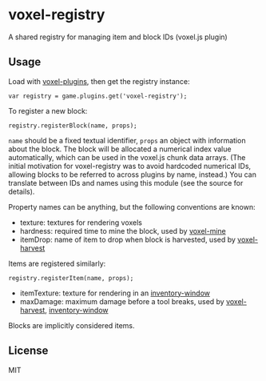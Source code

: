 # voxel-registry

A shared registry for managing item and block IDs (voxel.js plugin)

## Usage

Load with [voxel-plugins](https://github.com/deathcap/voxel-plugins), then get the registry instance:

    var registry = game.plugins.get('voxel-registry');

To register a new block:

    registry.registerBlock(name, props);

`name` should be a fixed textual identifier, `props` an object with information about the block.
The block will be allocated a numerical index value automatically, which can be used in the 
voxel.js chunk data arrays. (The initial motivation for voxel-registry was to avoid hardcoded
numerical IDs, allowing blocks to be referred to across plugins by name, instead.) You can 
translate between IDs and names using this module (see the source for details).

Property names can be anything, but the following conventions are known:

* texture: textures for rendering voxels
* hardness: required time to mine the block, used by [voxel-mine](https://github.com/deathcap/voxel-mine)
* itemDrop: name of item to drop when block is harvested, used by [voxel-harvest](https://github.com/deathcap/voxel-harvest)


Items are registered similarly:

    registry.registerItem(name, props);

* itemTexture: texture for rendering in an [inventory-window](https://github.com/deathcap/inventory-window)
* maxDamage: maximum damage before a tool breaks, used by [voxel-harvest](https://github.com/deathcap/voxel-harvest), [inventory-window](https://github.com/deathcap/inventory-window)

Blocks are implicitly considered items.


## License

MIT
